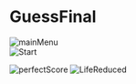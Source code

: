 # GuessFinal
![mainMenu](https://user-images.githubusercontent.com/54285200/134798867-976bc2ad-d575-4eb0-994c-a9699a84e8ee.jpg)                      
![Start](https://user-images.githubusercontent.com/54285200/134798876-a566009c-ad50-4284-9e78-f64ad9b70119.jpg)

![perfectScore](https://user-images.githubusercontent.com/54285200/134798884-72598edc-cf12-47d3-b98e-b6e64f77df03.jpg)
![LifeReduced](https://user-images.githubusercontent.com/54285200/134798893-77b9e5ff-974f-45c6-a3b6-f8744f37b941.jpg)
